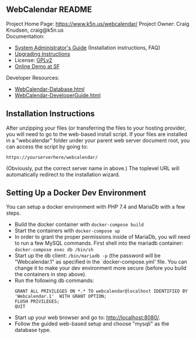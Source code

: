 WebCalendar README
------------------

Project Home Page: https://www.k5n.us/webcalendar/
Project Owner: Craig Knudsen, &#99;&#114;&#97;&#105;&#103;&#64;&#107;&#53;&#110;&#46;&#117;&#115;  
Documentation:
- [System Administrator's Guide](http://htmlpreview.github.io/?https://github.com/craigk5n/webcalendar/blob/master/docs/WebCalendar-SysAdmin.html) (Installation instructions, FAQ)
- [Upgrading Instructions](http://htmlpreview.github.io/?https://github.com/craigk5n/webcalendar/blob/master/UPGRADING.html)
- License: [GPLv2](https://github.com/craigk5n/webcalendar/blob/master/LICENSE)
- [Online Demo at SF](http://webcalendar.sourceforge.net/demo/)

Developer Resources:
- [WebCalendar-Database.html](http://htmlpreview.github.io/?https://github.com/craigk5n/webcalendar/blob/master/docs/WebCalendar-Database.html)
- [WebCalendar-DeveloperGuide.html](http://htmlpreview.github.io/?https://github.com/craigk5n/webcalendar/blob/master/docs/WebCalendar-DeveloperGuide.html)

## Installation Instructions

After unzipping your files (or transferring the files to your hosting
provider, you will need to go to the web-based install script.
If your files are installed in a "webcalendar" folder under your parent
web server document root, you can access the script by going to:

    https://yourserverhere/webcalendar/

(Obviously, put the correct server name in above.)  The toplevel URL will
automatically redirect to the installation wizard.

## Setting Up a Docker Dev Environment

You can setup a docker environment with PHP 7.4 and MariaDb with a few
steps.

- Build the docker container with `docker-compose build`
- Start the containers with `docker-compose up`
- In order to grant the proper permissions inside of MariaDb, you
  will need to run a few MySQL commands.  First shell into the mariadb
  container: `docker-compose exec db /bin/sh`
- Start up the db client: `/bin/mariadb -p` (the password will be
  "Webcalendar.1" as specified in the `docker-compose.yml' file.  You
  can change it to make your dev environment more secure (before you
  build the containers in step above).
- Run the following db commands:
  ```
  GRANT ALL PRIVILEGES ON *.* TO webcalendar@localhost IDENTIFIED BY 'Webcalendar.1'  WITH GRANT OPTION; 
  FLUSH PRIVILEGES;
  QUIT
  ```
- Start up your web browser and go to:
  [http://localhost:8080/](http://localhost:8080/).
- Follow the guided web-based setup and choose "mysqli" as the database
  type.



